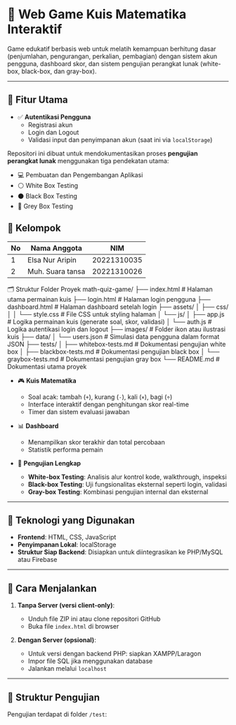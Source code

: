 # 🧮 Web Game Kuis Matematika Interaktif

Game edukatif berbasis web untuk melatih kemampuan berhitung dasar (penjumlahan, pengurangan, perkalian, pembagian) dengan sistem akun pengguna, dashboard skor, dan sistem pengujian perangkat lunak (white-box, black-box, dan gray-box).

---

## 🎯 Fitur Utama

- ✅ **Autentikasi Pengguna**
  - Registrasi akun
  - Login dan Logout
  - Validasi input dan penyimpanan akun (saat ini via `localStorage`)
  
Repositori ini dibuat untuk mendokumentasikan proses **pengujian perangkat lunak** menggunakan tiga pendekatan utama:
- 💻 Pembuatan dan Pengembangan Aplikasi
- ⚪ White Box Testing
- ⚫ Black Box Testing
- 🔘 Grey Box Testing

## 👥 Kelompok
| No | Nama Anggota       | NIM         | 
|----|--------------------|-------------|
| 1  | Elsa Nur Aripin       | 20221310035  | 
| 2  | Muh. Suara tansa      | 20221310026       | 

🗂 Struktur Folder Proyek
math-quiz-game/
├── index.html              # Halaman utama permainan kuis
├── login.html              # Halaman login pengguna
├── dashboard.html          # Halaman dashboard setelah login
├── assets/
│   ├── css/
│   │   └── style.css       # File CSS untuk styling halaman
│   └── js/
│       ├── app.js          # Logika permainan kuis (generate soal, skor, validasi)
│       └── auth.js         # Logika autentikasi login dan logout
├── images/                 # Folder ikon atau ilustrasi kuis
├── data/
│   └── users.json          # Simulasi data pengguna dalam format JSON
├── tests/
│   ├── whitebox-tests.md   # Dokumentasi pengujian white box
│   ├── blackbox-tests.md   # Dokumentasi pengujian black box
│   └── graybox-tests.md    # Dokumentasi pengujian gray box
└── README.md               # Dokumentasi utama proyek

- 🎮 **Kuis Matematika**
  - Soal acak: tambah (`+`), kurang (`-`), kali (`×`), bagi (`÷`)
  - Interface interaktif dengan penghitungan skor real-time
  - Timer dan sistem evaluasi jawaban

- 📊 **Dashboard**
  - Menampilkan skor terakhir dan total percobaan
  - Statistik performa pemain

- 🧪 **Pengujian Lengkap**
  - **White-box Testing**: Analisis alur kontrol kode, walkthrough, inspeksi
  - **Black-box Testing**: Uji fungsionalitas eksternal seperti login, validasi
  - **Gray-box Testing**: Kombinasi pengujian internal dan eksternal

---

## 🧰 Teknologi yang Digunakan

- **Frontend**: HTML, CSS, JavaScript
- **Penyimpanan Lokal**: localStorage
- **Struktur Siap Backend**: Disiapkan untuk diintegrasikan ke PHP/MySQL atau Firebase

---

## 🚀 Cara Menjalankan

1. **Tanpa Server (versi client-only)**:
   - Unduh file ZIP ini atau clone repositori GitHub
   - Buka file `index.html` di browser

2. **Dengan Server (opsional)**:
   - Untuk versi dengan backend PHP: siapkan XAMPP/Laragon
   - Impor file SQL jika menggunakan database
   - Jalankan melalui `localhost`

---

## 🧪 Struktur Pengujian

Pengujian terdapat di folder `/test`:
